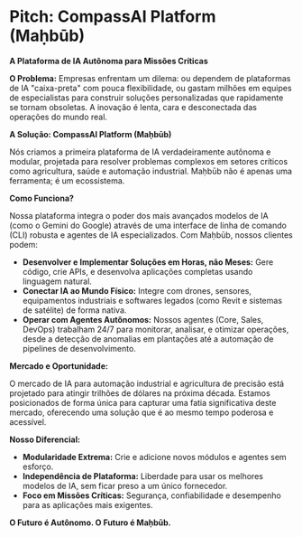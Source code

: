 # Pitch: CompassAI Platform (Maḥbūb)

**A Plataforma de IA Autônoma para Missões Críticas**

**O Problema:** Empresas enfrentam um dilema: ou dependem de plataformas de IA "caixa-preta" com pouca flexibilidade, ou gastam milhões em equipes de especialistas para construir soluções personalizadas que rapidamente se tornam obsoletas. A inovação é lenta, cara e desconectada das operações do mundo real.

**A Solução: CompassAI Platform (Maḥbūb)**

Nós criamos a primeira plataforma de IA verdadeiramente autônoma e modular, projetada para resolver problemas complexos em setores críticos como agricultura, saúde e automação industrial. Maḥbūb não é apenas uma ferramenta; é um ecossistema.

**Como Funciona?**

Nossa plataforma integra o poder dos mais avançados modelos de IA (como o Gemini do Google) através de uma interface de linha de comando (CLI) robusta e agentes de IA especializados. Com Maḥbūb, nossos clientes podem:

*   **Desenvolver e Implementar Soluções em Horas, não Meses:** Gere código, crie APIs, e desenvolva aplicações completas usando linguagem natural.
*   **Conectar IA ao Mundo Físico:** Integre com drones, sensores, equipamentos industriais e softwares legados (como Revit e sistemas de satélite) de forma nativa.
*   **Operar com Agentes Autônomos:** Nossos agentes (Core, Sales, DevOps) trabalham 24/7 para monitorar, analisar, e otimizar operações, desde a detecção de anomalias em plantações até a automação de pipelines de desenvolvimento.

**Mercado e Oportunidade:**

O mercado de IA para automação industrial e agricultura de precisão está projetado para atingir trilhões de dólares na próxima década. Estamos posicionados de forma única para capturar uma fatia significativa deste mercado, oferecendo uma solução que é ao mesmo tempo poderosa e acessível.

**Nosso Diferencial:**

*   **Modularidade Extrema:** Crie e adicione novos módulos e agentes sem esforço.
*   **Independência de Plataforma:** Liberdade para usar os melhores modelos de IA, sem ficar preso a um único fornecedor.
*   **Foco em Missões Críticas:** Segurança, confiabilidade e desempenho para as aplicações mais exigentes.

**O Futuro é Autônomo. O Futuro é Maḥbūb.**
